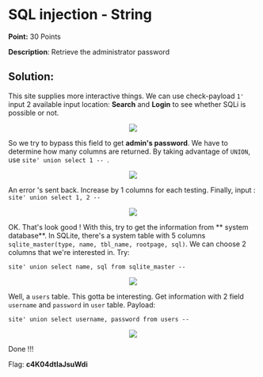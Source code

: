 # SQL injection - String

**Point:** 30 Points

**Description**: Retrieve the administrator password

## Solution:

This site supplies more interactive things. We can use check-payload `1'` input 2 available input location: **Search**  and **Login** to see whether SQLi is possible or not.

<p align="center"><img src="https://user-images.githubusercontent.com/48288606/160246202-9968e454-0bbc-400f-aeb6-f132aa3abf18.png"> </p>

So we try to bypass this field to get **admin's password**. We have to determine how many columns are returned. By taking advantage of `UNION`, use `site' union select 1 -- `.

<p align="center"><img src="https://user-images.githubusercontent.com/48288606/160246287-3e3206ce-e81c-4e63-85de-589435a00428.png"> </p>

An error 's sent back. Increase by 1 columns for each testing. Finally, input : `site' union select 1, 2 -- `

<p align="center"><img src="https://user-images.githubusercontent.com/48288606/160246351-f381b7d1-2169-4c21-a0a9-543e52bab949.png"> </p>

OK. That's look good ! With this, try to get the information from ** system database**. In SQLite, there's a system table with 5 columns `sqlite_master(type, name, tbl_name, rootpage, sql)`. We can choose 2 columns that we're interested in. Try:

``` 
site' union select name, sql from sqlite_master -- 
```

<p align="center"><img src="https://user-images.githubusercontent.com/48288606/160246588-82341dc5-e88e-48bc-b2fd-2d1f00a6e25d.png"> </p>

Well, a `users` table. This gotta be interesting. Get information with 2 field `username` and `password` in `user` table. Payload:

```
site' union select username, password from users -- 
```

<p align="center"><img src="https://user-images.githubusercontent.com/48288606/160246762-07eb4056-e19e-4642-9038-e238eb5a1f9c.png"> </p>

Done !!! 

Flag: **c4K04dtIaJsuWdi**

